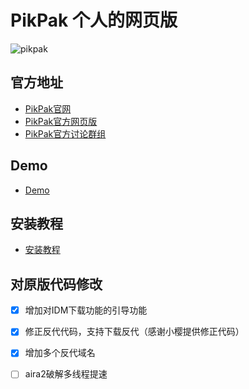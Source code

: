 # PikPak 个人的网页版
![pikpak](https://socialify.git.ci/tjsky/pikpak/image?forks=1&language=1&name=1&owner=1&pattern=Signal&stargazers=1&theme=Light)

## 官方地址

 * [PikPak官网](https://mypikpak.com)
 * [PikPak官方网页版](https://drive.mypikpak.com/)
 * [PikPak官方讨论群组](https://t.me/pikpak_userservice)

## Demo
 * [Demo](https://tjsky.github.io/pikpak/)

## 安装教程
  * [安装教程](https://www.tjsky.net/?p=201)

## 对原版代码修改
- [x] 增加对IDM下载功能的引导功能
- [x] 修正反代代码，支持下载反代（感谢小樱提供修正代码）
- [x] 增加多个反代域名
- [ ] aira2破解多线程提速
 
